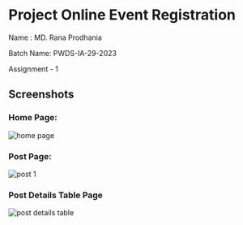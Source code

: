 
# Project Online Event Registration

Name : MD. Rana Prodhania

Batch Name: PWDS-IA-29-2023

Assignment - 1

## Screenshots
### Home Page:
![home page](https://github.com/rana-prodhania/simple_blog/assets/78629825/1986d81e-6315-4062-b5b7-7ba315d213b3)
### Post Page:
![post 1](https://github.com/rana-prodhania/simple_blog/assets/78629825/e2d90f45-4b7f-4da0-b563-b16a8fb7540f)
### Post Details Table Page
![post details table](https://github.com/rana-prodhania/simple_blog/assets/78629825/41a1e1b0-2943-4dc2-9608-4e980bfff442)




